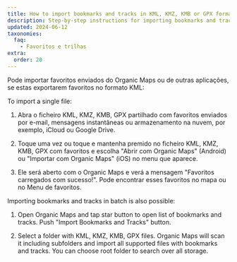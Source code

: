 ```yaml
---
title: How to import bookmarks and tracks in KML, KMZ, KMB or GPX format?
description: Step-by-step instructions for importing bookmarks and tracks shared with you in formats KML, KMZ, KMB or GPX
updated: 2024-06-12
taxonomies:
  faq:
    - Favoritos e trilhas
extra:
  order: 20
---
```


Pode importar favoritos enviados do Organic Maps ou de outras aplicações, se estas exportarem favoritos no formato KML:

To import a single file:

1. Abra o ficheiro KML, KMZ, KMB, GPX partilhado com favoritos enviados por e-mail, mensagens instantâneas ou armazenamento na nuvem, por exemplo, iCloud ou Google Drive.

2. Toque uma vez ou toque e mantenha premido no ficheiro KML, KMZ, KMB, GPX com favoritos e escolha "Abrir com Organic Maps" (Android) ou "Importar com Organic Maps" (iOS) no menu que aparece.

3. Ele será aberto com o Organic Maps e verá a mensagem "Favoritos carregados com sucesso!". Pode encontrar esses favoritos no mapa ou no Menu de favoritos.

Importing bookmarks and tracks in batch is also possible:

1. Open Organic Maps and tap star button to open list of bookmarks and tracks. Push "Import Bookmarks and Tracks" button.

2. Select a folder with KML, KMZ, KMB, GPX files. Organic Maps will scan it including subfolders and import all supported files with bookmarks and tracks. You can choose root folder to search over all storage.

